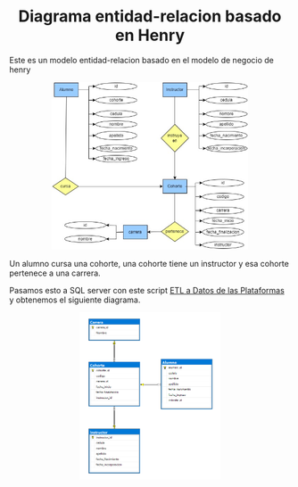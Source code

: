 # <h1 align=center> Diagrama entidad-relacion basado en Henry <h/>

Este es un modelo entidad-relacion basado en el modelo de negocio de henry
<p align="center">
<img src="./imagen_modelo.jpg"  height=300>
</p>

Un alumno cursa una cohorte, una cohorte tiene un instructor y esa cohorte pertenece a una carrera.

Pasamos esto a SQL server con este script [ETL a Datos de las Plataformas](https://github.com/Marcostamal/Modelo_Henry/blob/main/Entidades.sql)
y obtenemos el siguiente diagrama. 
  
<p align="center">
<img src="https://github.com/Marcostamal/Modelo_Henry/blob/main/Diagrama_henry.png"  height=300>
</p>
